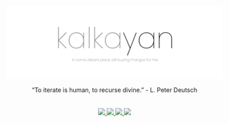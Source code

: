 ![banner](/static/banner.jpg)


<div align="center">
    “To iterate is human, to recurse divine.” - L. Peter Deutsch
</div>
<br/>
<br/>

<div align="center">
<!-- Mail to -->
<a href="mailto:rec.manish.sahani@gmail.com">
    <img width="30" src="https://img.icons8.com/material/120/000000/google-logo--v1.png"/>
</a>

<!-- Linkedin -->
<a href="https://www.linkedin.com/in/manishsahani/">
    <img width="30" src="https://img.icons8.com/ios-glyphs/120/000000/linkedin-circled.png"/>
</a>

<!-- Github -->
<a href="https://github.com/kalkayan/">
    <img width="30" src="https://img.icons8.com/material-sharp/120/000000/github.png"/>
</a>

<a href="https://open.spotify.com/user/sy6eqinfdpxilwe9si9vf0bxs">
    <img width="30" src="https://img.icons8.com/fluent-systems-filled/48/000000/spotify.png"/>
</a>

</div>